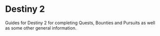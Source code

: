 # Destiny 2
Guides for Destiny 2 for completing Quests, Bounties and Pursuits as well as some other general information.
